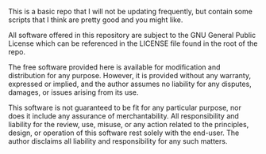 This is a basic repo that I will not be updating frequently, but contain some scripts that I think are pretty good and you might like.


All software offered in this repository are subject to the GNU General Public License which can be referenced in the LICENSE file found in the root of the repo.

The free software provided here is available for modification and distribution for any purpose. However, it is provided without any warranty, expressed or implied, and the author assumes no liability for any disputes, damages, or issues arising from its use.

This software is not guaranteed to be fit for any particular purpose, nor does it include any assurance of merchantability. All responsibility and liability for the review, use, misuse, or any action related to the principles, design, or operation of this software rest solely with the end-user. The author disclaims all liability and responsibility for any such matters.
